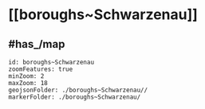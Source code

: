 # [[boroughs~Schwarzenau]] 

## #has_/map  



```leaflet
id: boroughs~Schwarzenau
zoomFeatures: true 
minZoom: 2 
maxZoom: 18
geojsonFolder: ./boroughs~Schwarzenau//
markerFolder: ./boroughs~Schwarzenau/
```


